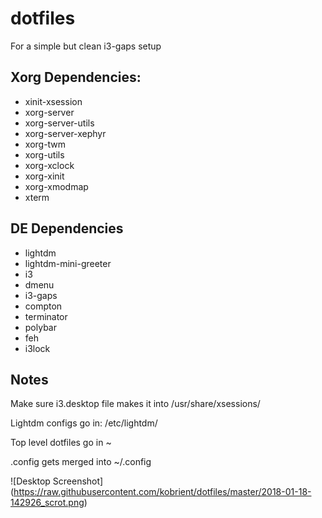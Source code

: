 # dotfiles
For a simple but clean i3-gaps setup

## Xorg Dependencies:
* xinit-xsession
* xorg-server
* xorg-server-utils
* xorg-server-xephyr
* xorg-twm
* xorg-utils
* xorg-xclock
* xorg-xinit
* xorg-xmodmap
* xterm

## DE Dependencies
* lightdm
* lightdm-mini-greeter
* i3
* dmenu
* i3-gaps
* compton
* terminator
* polybar
* feh
* i3lock

## Notes
Make sure i3.desktop file makes it into /usr/share/xsessions/

Lightdm configs go in: /etc/lightdm/

Top level dotfiles go in ~

.config gets merged into ~/.config

![Desktop Screenshot] (https://raw.githubusercontent.com/kobrient/dotfiles/master/2018-01-18-142926_scrot.png)

